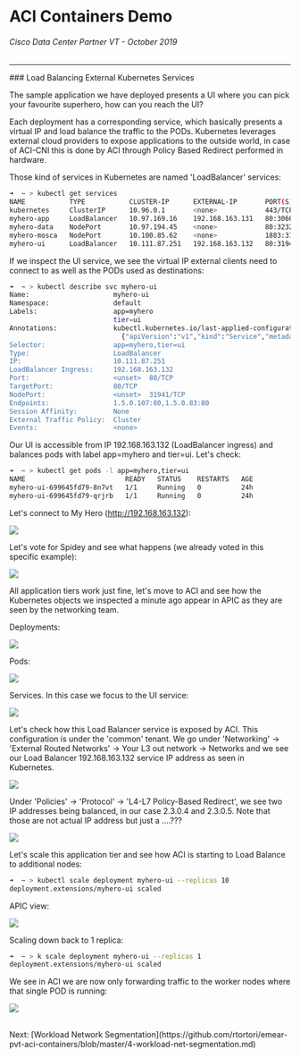 # ACI Containers Demo
###### Cisco Data Center Partner VT - October 2019
<hr>
### Load Balancing External Kubernetes Services

The sample application we have deployed presents a UI where you can pick your favourite superhero, how can you reach the UI? 

Each deployment has a corresponding service, which basically presents a virtual IP and load balance the traffic to the PODs.
Kubernetes leverages external cloud providers to expose applications to the outside world, in case of ACI-CNI this is done by ACI through Policy Based Redirect performed in hardware. 

Those kind of services in Kubernetes are named 'LoadBalancer' services:

```bash
➜  ~ > kubectl get services
NAME           TYPE           CLUSTER-IP      EXTERNAL-IP       PORT(S)          AGE
kubernetes     ClusterIP      10.96.0.1       <none>            443/TCP          2d2h
myhero-app     LoadBalancer   10.97.169.16    192.168.163.131   80:30669/TCP     24h
myhero-data    NodePort       10.97.194.45    <none>            80:32321/TCP     24h
myhero-mosca   NodePort       10.100.85.62    <none>            1883:31712/TCP   24h
myhero-ui      LoadBalancer   10.111.87.251   192.168.163.132   80:31941/TCP     24h
```

If we inspect the UI service, we see the virtual IP external clients need to connect to as well as the PODs used as destinations:

```bash
➜  ~ > kubectl describe svc myhero-ui
Name:                     myhero-ui
Namespace:                default
Labels:                   app=myhero
                          tier=ui
Annotations:              kubectl.kubernetes.io/last-applied-configuration:
                            {"apiVersion":"v1","kind":"Service","metadata":{"annotations":{},"labels":{"app":"myhero","tier":"ui"},"name":"myhero-ui","namespace":"def...
Selector:                 app=myhero,tier=ui
Type:                     LoadBalancer
IP:                       10.111.87.251
LoadBalancer Ingress:     192.168.163.132
Port:                     <unset>  80/TCP
TargetPort:               80/TCP
NodePort:                 <unset>  31941/TCP
Endpoints:                1.5.0.107:80,1.5.0.83:80
Session Affinity:         None
External Traffic Policy:  Cluster
Events:                   <none>
```

Our UI is accessible from IP 192.168.163.132 (LoadBalancer ingress) and balances pods with label app=myhero and tier=ui. Let's check:

```bash
➜  ~ > kubectl get pods -l app=myhero,tier=ui
NAME                         READY   STATUS    RESTARTS   AGE
myhero-ui-699645fd79-8n7vt   1/1     Running   0          24h
myhero-ui-699645fd79-qrjrb   1/1     Running   0          24h
```

Let's connect to My Hero (http://192.168.163.132):

![](https://raw.githubusercontent.com/rtortori/emear-pvt-aci-containers/master/images/myhero1.png)

Let's vote for Spidey and see what happens (we already voted in this specific example):

![](https://raw.githubusercontent.com/rtortori/emear-pvt-aci-containers/master/images/myhero2.png)

All application tiers work just fine, let's move to ACI and see how the Kubernetes objects we inspected a minute ago appear in APIC as they are seen by the networking team.

Deployments:

![](https://raw.githubusercontent.com/rtortori/emear-pvt-aci-containers/master/images/aci7.png)

Pods:

![](https://raw.githubusercontent.com/rtortori/emear-pvt-aci-containers/master/images/aci8.png)

Services. In this case we focus to the UI service:

![](https://raw.githubusercontent.com/rtortori/emear-pvt-aci-containers/master/images/aci9.png)

Let's check how this Load Balancer service is exposed by ACI. This configuration is under the 'common' tenant. We go under 'Networking' -> 'External Routed Networks' -> Your L3 out network -> Networks and we see our Load Balancer 192.168.163.132 service IP address as seen in Kubernetes.

![](https://raw.githubusercontent.com/rtortori/emear-pvt-aci-containers/master/images/aci10.png)

Under 'Policies' -> 'Protocol' -> 'L4-L7 Policy-Based Redirect', we see two IP addresses being balanced, in our case 2.3.0.4 and 2.3.0.5. Note that those are not actual IP address but just a ....???

![](https://raw.githubusercontent.com/rtortori/emear-pvt-aci-containers/master/images/aci11.png)

Let's scale this application tier and see how ACI is starting to Load Balance to additional nodes:

```bash
➜  ~ > kubectl scale deployment myhero-ui --replicas 10
deployment.extensions/myhero-ui scaled
```

APIC view:

![](https://raw.githubusercontent.com/rtortori/emear-pvt-aci-containers/master/images/aci12.png)

Scaling down back to 1 replica:

```bash
➜  ~ > k scale deployment myhero-ui --replicas 1
deployment.extensions/myhero-ui scaled
```

We see in ACI we are now only forwarding traffic to the worker nodes where that single POD is running:

![](https://raw.githubusercontent.com/rtortori/emear-pvt-aci-containers/master/images/aci13.png)

<br>
Next: [Workload Network Segmentation](https://github.com/rtortori/emear-pvt-aci-containers/blob/master/4-workload-net-segmentation.md)